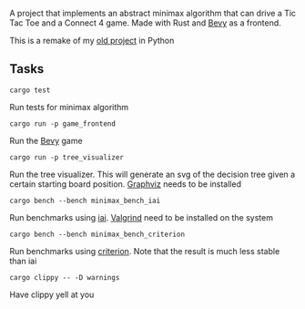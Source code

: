 A project that implements an abstract minimax algorithm that can drive a Tic Tac Toe and a Connect 4 game. Made with Rust and [Bevy](https://github.com/bevyengine/bevy) as a frontend.

This is a remake of my [old project](https://gitlab.com/d-bucur/tictactree) in Python

## Tasks
```
cargo test
```
Run tests for minimax algorithm

```
cargo run -p game_frontend
```
Run the [Bevy](https://github.com/bevyengine/bevy) game

```
cargo run -p tree_visualizer
```
Run the tree visualizer. This will generate an svg of the decision tree given a certain starting board position. [Graphviz](https://graphviz.org/) needs to be installed

```
cargo bench --bench minimax_bench_iai
```
Run benchmarks using [iai](https://github.com/bheisler/iai). [Valgrind](https://valgrind.org/) need to be installed on the system

```
cargo bench --bench minimax_bench_criterion
```
Run benchmarks using [criterion](https://github.com/bheisler/criterion.rs). Note that the result is much less stable than iai

```
cargo clippy -- -D warnings
```
Have clippy yell at you

